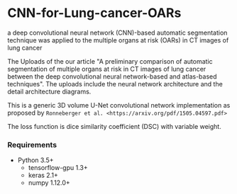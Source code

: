 # CNN-for-Lung-cancer-OARs
a deep convolutional neural network (CNN)-based automatic segmentation technique was applied to the multiple organs at risk (OARs) in CT images of lung cancer

The Uploads of the our article "A preliminary comparison of automatic segmentation of multiple organs at risk in CT images of lung cancer between the deep convolutional neural network-based and atlas-based techniques".
The uploads include  the neural network architecture and the detail architecture diagrams.

This is a generic 3D volume U-Net convolutional network implementation as proposed by `Ronneberger et al. <https://arxiv.org/pdf/1505.04597.pdf>`

The loss function is dice similarity coefficient (DSC) with variable weight.

### Requirements
- Python 3.5+
  - tensorflow-gpu 1.3+
  - keras 2.1+
  - numpy 1.12.0+

